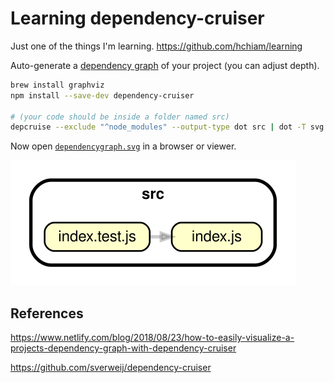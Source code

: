 # Learning dependency-cruiser

Just one of the things I'm learning. <https://github.com/hchiam/learning>

Auto-generate a [dependency graph](https://en.wikipedia.org/wiki/Dependency_graph) of your project (you can adjust depth).

```bash
brew install graphviz
npm install --save-dev dependency-cruiser

# (your code should be inside a folder named src)
depcruise --exclude "^node_modules" --output-type dot src | dot -T svg > dependencygraph.svg
```

Now open [`dependencygraph.svg`](https://github.com/hchiam/learning-dependency-cruiser/blob/master/dependencygraph.svg) in a browser or viewer.

![dependencygraph.svg](https://github.com/hchiam/learning-dependency-cruiser/blob/master/dependencygraph.svg)

## References

<https://www.netlify.com/blog/2018/08/23/how-to-easily-visualize-a-projects-dependency-graph-with-dependency-cruiser>

<https://github.com/sverweij/dependency-cruiser>
